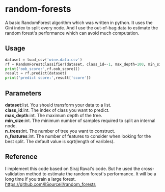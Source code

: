 # random-forests

A basic RandomForest algorithm which was written in python. It uses the Gini index to split every node.
And I use the out-of-bag data to estimate the random forest's performance which can avoid much computation.

## Usage
```python
dataset = load_csv('wine.data.csv')
rf = RandomForestClassifier(dataset, class_id=-1, max_depth=100, min_size=1, n_trees=20, n_features=False)
print('oob_score:',rf.oob_score())
result = rf.predict(dataset)
print('predict score:',result['score'])
```
## Parameters
**dataset**:list. You should transform your data to a list.  
**class_id**:int. The index of class you want to predict.  
**max_depth**:int. The maximum depth of the tree.  
**min_size**:int. The minimum number of samples required to split an internal node.  
**n_trees**:int. The number of tree you want to construct.  
**n_features**:int. The number of features to consider when looking for the best split. The default value is sqrt(length of varibles).  
## Reference
I implement this code based on Siraj Raval's code. But he used the cross-validation method to estimate the random forest's performance. It will be a long time if you train a large forest.  
https://github.com/llSourcell/random_forests
